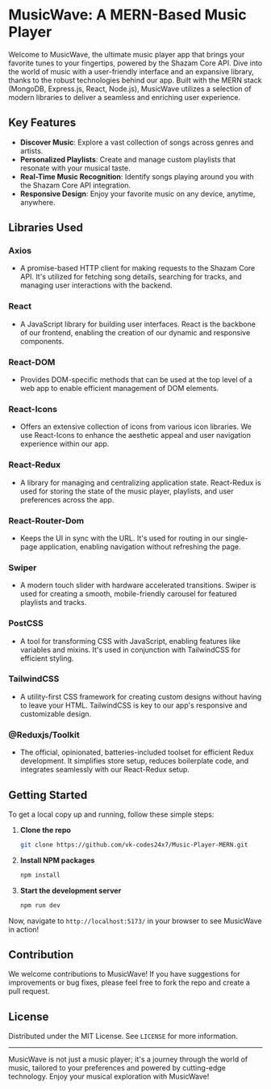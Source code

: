 # MusicWave: A MERN-Based Music Player

Welcome to MusicWave, the ultimate music player app that brings your favorite tunes to your fingertips, powered by the Shazam Core API. Dive into the world of music with a user-friendly interface and an expansive library, thanks to the robust technologies behind our app. Built with the MERN stack (MongoDB, Express.js, React, Node.js), MusicWave utilizes a selection of modern libraries to deliver a seamless and enriching user experience.

## Key Features

- **Discover Music**: Explore a vast collection of songs across genres and artists.
- **Personalized Playlists**: Create and manage custom playlists that resonate with your musical taste.
- **Real-Time Music Recognition**: Identify songs playing around you with the Shazam Core API integration.
- **Responsive Design**: Enjoy your favorite music on any device, anytime, anywhere.

## Libraries Used

### Axios
- A promise-based HTTP client for making requests to the Shazam Core API. It's utilized for fetching song details, searching for tracks, and managing user interactions with the backend.

### React
- A JavaScript library for building user interfaces. React is the backbone of our frontend, enabling the creation of our dynamic and responsive components.

### React-DOM
- Provides DOM-specific methods that can be used at the top level of a web app to enable efficient management of DOM elements.

### React-Icons
- Offers an extensive collection of icons from various icon libraries. We use React-Icons to enhance the aesthetic appeal and user navigation experience within our app.

### React-Redux
- A library for managing and centralizing application state. React-Redux is used for storing the state of the music player, playlists, and user preferences across the app.

### React-Router-Dom
- Keeps the UI in sync with the URL. It's used for routing in our single-page application, enabling navigation without refreshing the page.

### Swiper
- A modern touch slider with hardware accelerated transitions. Swiper is used for creating a smooth, mobile-friendly carousel for featured playlists and tracks.

### PostCSS
- A tool for transforming CSS with JavaScript, enabling features like variables and mixins. It's used in conjunction with TailwindCSS for efficient styling.

### TailwindCSS
- A utility-first CSS framework for creating custom designs without having to leave your HTML. TailwindCSS is key to our app's responsive and customizable design.

### @Reduxjs/Toolkit
- The official, opinionated, batteries-included toolset for efficient Redux development. It simplifies store setup, reduces boilerplate code, and integrates seamlessly with our React-Redux setup.

## Getting Started

To get a local copy up and running, follow these simple steps:

1. **Clone the repo**
   ```sh
   git clone https://github.com/vk-codes24x7/Music-Player-MERN.git
   ```
2. **Install NPM packages**
   ```sh
   npm install
   ```
3. **Start the development server**
   ```sh
   npm run dev
   ```

Now, navigate to `http://localhost:5173/` in your browser to see MusicWave in action!

## Contribution

We welcome contributions to MusicWave! If you have suggestions for improvements or bug fixes, please feel free to fork the repo and create a pull request.

## License

Distributed under the MIT License. See `LICENSE` for more information.

---

MusicWave is not just a music player; it's a journey through the world of music, tailored to your preferences and powered by cutting-edge technology. Enjoy your musical exploration with MusicWave!
